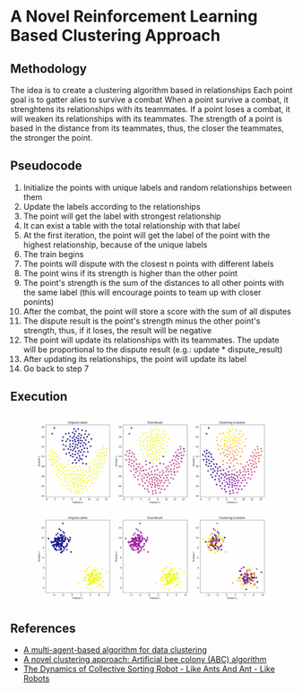 # A Novel Reinforcement Learning Based Clustering Approach

## Methodology

The idea is to create a clustering algorithm based in relationships
Each point goal is to gatter alies to survive a combat
When a point survive a combat, it strenghtens its relationships with its
teammates.
If a point loses a combat, it will weaken its relationships with its 
teammates.
The strength of a point is based in the distance from its teammates, thus, the
closer the teammates, the stronger the point.

## Pseudocode

1. Initialize the points with unique labels and random relationships between 
them
2. Update the labels according to the relationships
3. The point will get the label with strongest relationship
4. It can exist a table with the total relationship with that label
5. At the first iteration, the point will get the label of the point with the 
highest relationship, because of the unique labels
6. The train begins
7. The points will dispute with the closest n points with different labels
8. The point wins if its strength is higher than the other point
9. The point's strength is the sum of the distances to all other points with
the same label (this will encourage points to team up with closer ponints)
10. After the combat, the point will store a score with the sum of all disputes
11. The dispute result is the point's strength minus the other point's 
strength, thus, if it loses, the result will be negative
12. The point will update its relationships with its teammates. The update
will be proportional to the dispute result (e.g.: update * dispute_result)
13. After updating its relationships, the point will update its label
14. Go back to step 7

## Execution

![Flame Evolution](results/flame_evolution.gif)
![Blobs Evolution](results/blobs_evolution.gif)

## References

- [A multi-agent-based algorithm for data clustering](https://link.springer.com/article/10.1007/s13748-020-00213-3)
- [A novel clustering approach: Artificial bee colony (ABC) algorithm](https://www.researchgate.net/publication/288244743_A_novel_clustering_approach_Artificial_bee_colony_ABC_algorithm)
- [The Dynamics of Collective Sorting Robot - Like Ants And Ant - Like Robots](https://ieeexplore.ieee.org/document/6294124)

